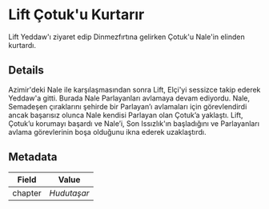 # Lift Çotuk'u Kurtarır
Lift Yeddaw'ı ziyaret edip Dinmezfırtına gelirken Çotuk'u Nale'in elinden kurtardı.

## Details
Azimir'deki Nale ile karşılaşmasından sonra Lift, Elçi'yi sessizce takip ederek Yeddaw'a gitti. Burada Nale Parlayanları avlamaya devam ediyordu. Nale, Semadeşen çıraklarını şehirde bir Parlayan’ı avlamaları için görevlendirdi ancak başarısız olunca Nale kendisi Parlayan olan Çotuk’a yaklaştı. Lift, Çotuk’u korumayı başardı ve Nale’i, Son Issızlık'ın başladığını ve Parlayanları avlama görevlerinin boşa olduğunu ikna ederek uzaklaştırdı.

## Metadata
| Field | Value |
| ----- | ----- |
| chapter | *Hudutaşar* |
